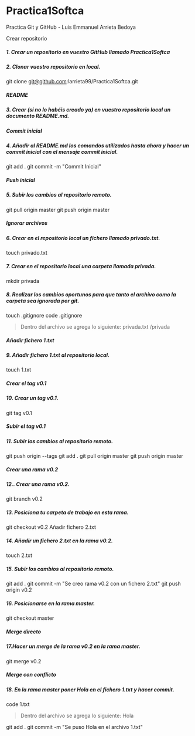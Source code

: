 # Practica1Softca
Practica Git y GitHub - Luis Emmanuel Arrieta Bedoya


Crear repositorio

##### 1. Crear un repositorio en vuestro GitHub llamado Practica1Softca

##### 2. Clonar vuestro repositorio en local.
git clone git@github.com:larrieta99/Practica1Softca.git

##### README
##### 3. Crear (si no lo habéis creado ya) en vuestro repositorio local  un documento README.md.


##### Commit inicial
##### 4. Añadir al README.md los comandos utilizados hasta ahora y hacer un commit inicial con el mensaje commit inicial.
git add .
git commit -m "Commit Inicial"

##### Push inicial
##### 5. Subir los cambios al repositorio remoto.
git  pull origin master
git push origin master


##### Ignorar archivos
##### 6. Crear en el repositorio local un fichero llamado privado.txt.
touch privado.txt
##### 7. Crear en el repositorio local una carpeta llamada privada.
mkdir privada
##### 8. Realizar los cambios oportunos para que tanto el archivo como la carpeta sea ignorada por git.
touch .gitignore
code .gitignore
> Dentro del archivo se agrega lo siguiente:
> privada.txt
> /privada

##### Añadir fichero 1.txt
##### 9. Añadir fichero 1.txt al repositorio local.
touch 1.txt

##### Crear el tag v0.1
##### 10. Crear un tag v0.1.
git tag v0.1

##### Subir el tag v0.1
##### 11. Subir los cambios al repositorio remoto.
git push origin --tags
git add .
git pull origin master
git push origin master
##### Crear una rama v0.2
##### 12.. Crear una rama v0.2.
git branch v0.2
##### 13. Posiciona tu carpeta de trabajo en esta rama.
git checkout v0.2
Añadir fichero 2.txt
##### 14. Añadir un fichero 2.txt en la rama v0.2.
touch 2.txt
##### 15. Subir los cambios al repositorio remoto.
git add .
git commit -m "Se creo rama v0.2 con un fichero 2.txt"
git push origin v0.2
##### 16. Posicionarse en la rama master.
git checkout master
##### Merge directo
##### 17.Hacer un merge de la rama v0.2 en la rama master.
git merge v0.2
##### Merge con conflicto
##### 18. En la rama master poner Hola en el fichero 1.txt y hacer commit.
code 1.txt
> Dentro del archivo se agrega lo siguiente:
> Hola

git add .
git commit -m "Se puso Hola en el archivo 1.txt"
